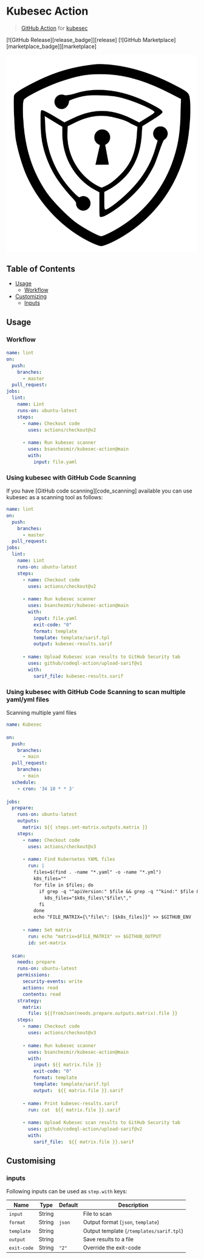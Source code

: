 # Kubesec Action

> [GitHub Action](https://github.com/features/actions) for [kubesec](https://github.com/controlplaneio/kubesec)

[![GitHub Release][release_badge]][release]
[![GitHub Marketplace][marketplace_badge]][marketplace]

![kubesec_logo](images/kubesec_logo.svg)

## Table of Contents

- [Usage](#usage)
  - [Workflow](#workflow)
- [Customizing](#customizing)
  - [Inputs](#inputs)

## Usage

### Workflow

```yaml
name: lint
on:
  push:
    branches:
      - master
  pull_request:
jobs:
  lint:
    name: Lint
    runs-on: ubuntu-latest
    steps:
      - name: Checkout code
        uses: actions/checkout@v2

      - name: Run kubesec scanner
        uses: bsanchezmir/kubesec-action@main
        with:
          input: file.yaml
```

### Using kubesec with GitHub Code Scanning

If you have [GitHub code scanning][code_scanning] available you can use kubesec as a scanning tool as follows:

```yaml
name: lint
on:
  push:
    branches:
      - master
  pull_request:
jobs:
  lint:
    name: Lint
    runs-on: ubuntu-latest
    steps:
      - name: Checkout code
        uses: actions/checkout@v2

      - name: Run kubesec scanner
        uses: bsanchezmir/kubesec-action@main
        with:
          input: file.yaml
          exit-code: "0"
          format: template
          template: template/sarif.tpl
          output: kubesec-results.sarif

      - name: Upload Kubesec scan results to GitHub Security tab
        uses: github/codeql-action/upload-sarif@v1
        with:
          sarif_file: kubesec-results.sarif
```

### Using kubesec with GitHub Code Scanning to scan multiple yaml/yml files

Scanning multiple yaml files

```yaml
name: Kubesec

on:
  push:
    branches:
      - main
  pull_request:
    branches:
      - main
  schedule:
    - cron: '34 10 * * 3'

jobs:
  prepare:
    runs-on: ubuntu-latest
    outputs:
      matrix: ${{ steps.set-matrix.outputs.matrix }}
    steps:
      - name: Checkout code
        uses: actions/checkout@v3

      - name: Find Kubernetes YAML files
        run: |
          files=$(find . -name "*.yaml" -o -name "*.yml")
          k8s_files=""
          for file in $files; do
            if grep -q "^apiVersion:" $file && grep -q "^kind:" $file && grep -q "^metadata:" $file && grep -q "^spec:" $file; then
              k8s_files="$k8s_files\"$file\","
            fi
          done
          echo "FILE_MATRIX={\"file\": [$k8s_files]}" >> $GITHUB_ENV 

      - name: Set matrix
        run: echo "matrix=$FILE_MATRIX" >> $GITHUB_OUTPUT
        id: set-matrix

  scan:
    needs: prepare
    runs-on: ubuntu-latest
    permissions:
      security-events: write
      actions: read
      contents: read
    strategy:
      matrix:
        file: ${{fromJson(needs.prepare.outputs.matrix).file }}
    steps:
      - name: Checkout code
        uses: actions/checkout@v3

      - name: Run kubesec scanner
        uses: bsanchezmir/kubesec-action@main
        with:
          input: ${{ matrix.file }}
          exit-code: "0"
          format: template
          template: template/sarif.tpl
          output:  ${{ matrix.file }}.sarif

      - name: Print kubesec-results.sarif
        run: cat  ${{ matrix.file }}.sarif
          
      - name: Upload Kubesec scan results to GitHub Security tab
        uses: github/codeql-action/upload-sarif@v2
        with:
          sarif_file:  ${{ matrix.file }}.sarif

```

## Customising

### inputs

Following inputs can be used as `step.with` keys:

| Name        | Type   | Default | Description                              |
| ----------- | ------ | ------- | ---------------------------------------- |
| `input`     | String |         | File to scan                             |
| `format`    | String | `json`  | Output format (`json`, `template`)       |
| `template`  | String |         | Output template (`/templates/sarif.tpl`) |
| `output`    | String |         | Save results to a file                   |
| `exit-code` | String | `"2"`   | Override the exit-code                   |
